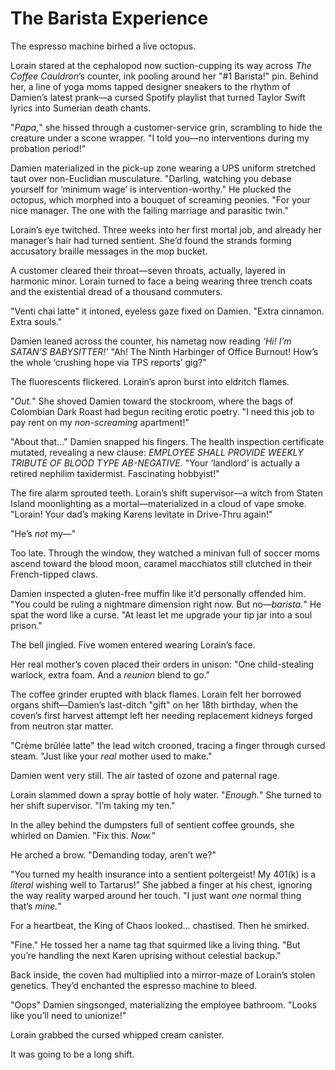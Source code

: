 # The Barista Experience

The espresso machine birhed a live octopus.  

Lorain stared at the cephalopod now suction-cupping its way across *The Coffee Cauldron*’s counter, ink pooling around her "#1 Barista!" pin. Behind her, a line of yoga moms tapped designer sneakers to the rhythm of Damien’s latest prank—a cursed Spotify playlist that turned Taylor Swift lyrics into Sumerian death chants.  

"*Papa,*" she hissed through a customer-service grin, scrambling to hide the creature under a scone wrapper. "I told you—no interventions during my probation period!"  

Damien materialized in the pick-up zone wearing a UPS uniform stretched taut over non-Euclidian musculature. "Darling, watching you debase yourself for ‘minimum wage’ is intervention-worthy." He plucked the octopus, which morphed into a bouquet of screaming peonies. "For your nice manager. The one with the failing marriage and parasitic twin."  

Lorain’s eye twitched. Three weeks into her first mortal job, and already her manager’s hair had turned sentient. She’d found the strands forming accusatory braille messages in the mop bucket.  

A customer cleared their throat—seven throats, actually, layered in harmonic minor. Lorain turned to face a being wearing three trench coats and the existential dread of a thousand commuters.  

"Venti chai latte" it intoned, eyeless gaze fixed on Damien. "Extra cinnamon. Extra souls."  

Damien leaned across the counter, his nametag now reading *‘Hi! I’m SATAN’S BABYSITTER!’* "Ah! The Ninth Harbinger of Office Burnout! How’s the whole ‘crushing hope via TPS reports’ gig?"  

The fluorescents flickered. Lorain’s apron burst into eldritch flames.  

"*Out.*" She shoved Damien toward the stockroom, where the bags of Colombian Dark Roast had begun reciting erotic poetry. "I need this job to pay rent on my *non-screaming* apartment!"  

"About that…" Damien snapped his fingers. The health inspection certificate mutated, revealing a new clause: *EMPLOYEE SHALL PROVIDE WEEKLY TRIBUTE OF BLOOD TYPE AB-NEGATIVE.* "Your ‘landlord’ is actually a retired nephilim taxidermist. Fascinating hobbyist!"  

The fire alarm sprouted teeth. Lorain’s shift supervisor—a witch from Staten Island moonlighting as a mortal—materialized in a cloud of vape smoke. "Lorain! Your dad’s making Karens levitate in Drive-Thru again!"  

"He’s *not* my—"  

Too late. Through the window, they watched a minivan full of soccer moms ascend toward the blood moon, caramel macchiatos still clutched in their French-tipped claws.  

Damien inspected a gluten-free muffin like it’d personally offended him. "You could be ruling a nightmare dimension right now. But no—*barista.*" He spat the word like a curse. "At least let me upgrade your tip jar into a soul prison."  

The bell jingled. Five women entered wearing Lorain’s face.  

Her real mother’s coven placed their orders in unison: "One child-stealing warlock, extra foam. And a *reunion* blend to go."  

The coffee grinder erupted with black flames. Lorain felt her borrowed organs shift—Damien’s last-ditch "gift" on her 18th birthday, when the coven’s first harvest attempt left her needing replacement kidneys forged from neutron star matter.  

"Crème brûlée latte" the lead witch crooned, tracing a finger through cursed steam. "Just like your *real* mother used to make."  

Damien went very still. The air tasted of ozone and paternal rage.  

Lorain slammed down a spray bottle of holy water. "*Enough.*" She turned to her shift supervisor. "I’m taking my ten."  

In the alley behind the dumpsters full of sentient coffee grounds, she whirled on Damien. "Fix this. *Now.*"  

He arched a brow. "Demanding today, aren’t we?"  

"You turned my health insurance into a sentient poltergeist! My 401(k) is a *literal* wishing well to Tartarus!" She jabbed a finger at his chest, ignoring the way reality warped around her touch. "I just want *one* normal thing that’s *mine.*"  

For a heartbeat, the King of Chaos looked... chastised. Then he smirked.  

"Fine." He tossed her a name tag that squirmed like a living thing. "But you’re handling the next Karen uprising without celestial backup."  

Back inside, the coven had multiplied into a mirror-maze of Lorain’s stolen genetics. They’d enchanted the espresso machine to bleed.  

"Oops" Damien singsonged, materializing the employee bathroom. "Looks like you’ll need to unionize!"  

Lorain grabbed the cursed whipped cream canister.  

It was going to be a long shift.
